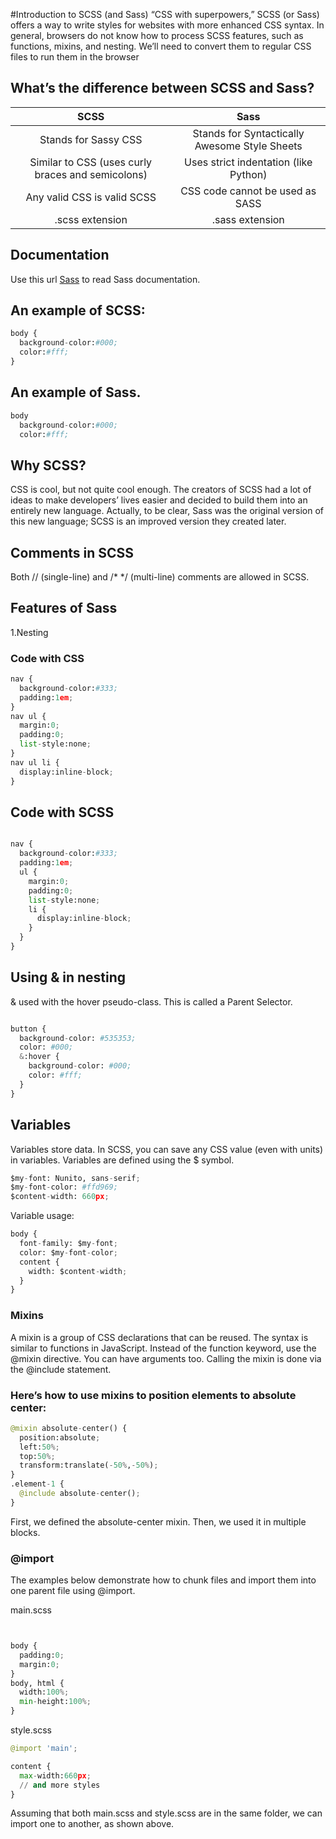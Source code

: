 
#Introduction to SCSS (and Sass)
“CSS with superpowers,” SCSS (or Sass) offers a way to write styles for websites with more enhanced CSS syntax. In general, browsers do not know how to process SCSS features, such as functions, mixins, and nesting. We’ll need to convert them to regular CSS files to run them in the browser

## What’s the difference between SCSS and Sass?

| SCSS  | Sass |
| :-------------: | :-------------: |
| Stands for Sassy CSS  | Stands for Syntactically Awesome Style Sheets  |
| Similar to CSS (uses curly braces and semicolons)  | Uses strict indentation (like Python)  |
|Any valid CSS is valid SCSS  |  CSS code cannot be used as SASS|
|    .scss extension |   .sass extension    |

## Documentation
Use this url [Sass](https://sass-lang.com/guide) to read Sass documentation.

## An example of SCSS:

```python
body {
  background-color:#000;
  color:#fff;
}
```

## An example of Sass.
```python
body 
  background-color:#000;
  color:#fff;

```

## Why SCSS?

 CSS is cool, but not quite cool enough. The creators of SCSS had a lot of ideas to make developers’ lives easier and decided to build them into an entirely new language. Actually, to be clear, Sass was the original version of this new language; SCSS is an improved version they created later.

 ## Comments in SCSS

Both // (single-line) and /* */ (multi-line) comments are allowed in SCSS.

## Features of Sass

1.Nesting

### Code with CSS
```python
nav {
  background-color:#333;
  padding:1em;
}
nav ul {
  margin:0;
  padding:0;
  list-style:none;
}
nav ul li {
  display:inline-block;
}   
```

## Code with SCSS
```python

nav {
  background-color:#333;
  padding:1em;
  ul {
    margin:0;
    padding:0;
    list-style:none;
    li {
      display:inline-block;
    }
  }
}

```

## Using & in nesting
& used with the hover pseudo-class. This is called a Parent Selector.

```python

button {
  background-color: #535353;
  color: #000;
  &:hover {
    background-color: #000;
    color: #fff;
  }
}


```


## Variables
Variables store data. In SCSS, you can save any CSS value (even with units) in variables. Variables are defined using the $ symbol.

```python
$my-font: Nunito, sans-serif;
$my-font-color: #ffd969;
$content-width: 660px;


```


Variable usage:
```python
body {
  font-family: $my-font;
  color: $my-font-color;
  content {
    width: $content-width;
  }
} 
```


### Mixins

A mixin is a group of CSS declarations that can be reused. The syntax is similar to functions in JavaScript. Instead of the function keyword, use the @mixin directive. You can have arguments too. Calling the mixin is done via the @include statement.

### Here’s how to use mixins to position elements to absolute center:

```python
@mixin absolute-center() {
  position:absolute;
  left:50%;
  top:50%;
  transform:translate(-50%,-50%);
}
.element-1 {
  @include absolute-center();
}
```

First, we defined the absolute-center mixin. Then, we used it in multiple blocks.

### @import
The examples below demonstrate how to chunk files and import them into one parent file using @import.

main.scss

```python


body {
  padding:0;
  margin:0;
}
body, html {
  width:100%;
  min-height:100%;
}

```
style.scss

```python
@import 'main';

content {
  max-width:660px;
  // and more styles
}
```

Assuming that both main.scss and style.scss are in the same folder, we can import one to another, as shown above.